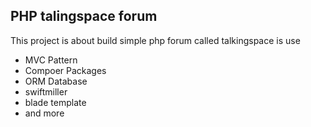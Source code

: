 ## PHP talingspace forum

This project is about build simple php forum called talkingspace is use 

- MVC Pattern
- Compoer Packages 
- ORM Database 
- swiftmiller
- blade template
- and more